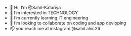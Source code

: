 - 👋 Hi, I’m @Sahil-Katariya
- 👀 I’m interested in TECHNOLOGY
- 🌱 I’m currently learning IT engineering
- 💞️ I’m looking to collaborate on coding and app devloping
- 📫 you reach me at instagram @sahil.ahir.26

<!---
Sahil-Katariya/Sahil-Katariya is a ✨ special ✨ repository because its `README.md` (this file) appears on your GitHub profile.
You can click the Preview link to take a look at your changes.
--->
